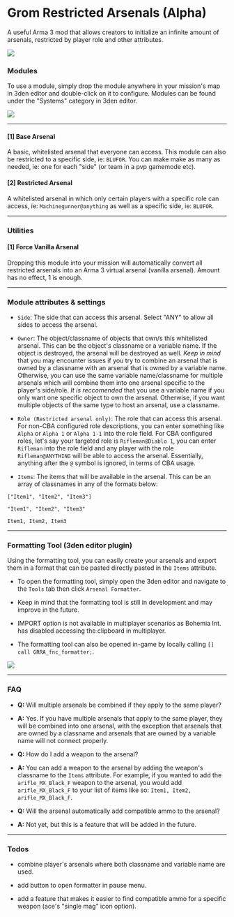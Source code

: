 # Grom Restricted Arsenals (Alpha)
 A useful Arma 3 mod that allows creators to initialize an infinite amount of arsenals, restricted by player role and other attributes. 

![](https://steamuserimages-a.akamaihd.net/ugc/2013706124474735514/AF4EB4D2A638312DCAD98004F7BC15E969EDEAA0/?imw=637&imh=358&ima=fit&impolicy=Letterbox&imcolor=%23000000&letterbox=true)

### __Modules__

To use a module, simply drop the module anywhere in your mission's map in 3den editor and double-click on it to configure. Modules can be found under the "Systems" category in 3den editor.

![](https://steamuserimages-a.akamaihd.net/ugc/2013706759566266819/D3728CD87EFA72EC6F1B99386BDA5C6C4D71B8B2/?imw=5000&imh=5000&ima=fit&impolicy=Letterbox&imcolor=#000000&letterbox=false)

--------

#### [1] Base Arsenal

A basic, whitelisted arsenal that everyone can access. This module can also be restricted to a specific side, ie: `BLUFOR`. You can make make as many as needed, ie: one for each "side" (or team in a pvp gamemode etc).

#### [2] Restricted Arsenal

A whitelisted arsenal in which only certain players with a specific role can access, ie: `Machinegunner@anything` as well as a specific side, ie: `BLUFOR`.

--------

### __Utilities__

#### [1] Force Vanilla Arsenal

Dropping this module into your mission will automatically convert all restricted arsenals into an Arma 3 virtual arsenal (vanilla arsenal). Amount has no effect, 1 is enough.

--------

### __Module attributes & settings__

- `Side`: The side that can access this arsenal. Select "ANY" to allow all sides to access the arsenal.

- `Owner`: The object/classname of objects that own/s this whitelisted arsenal. This can be the object's classname or a variable name. If the object is destroyed, the arsenal will be destroyed as well. *Keep in mind* that you may encounter issues if you try to combine an arsenal that is owned by a classname with an arsenal that is owned by a variable name. Otherwise, you can use the same variable name/classname for multiple arsenals which will combine them into one arsenal specific to the player's side/role. *It is reccomended* that you use a variable name if you only want one specific object to own the arsenal. Otherwise, if you want multiple objects of the same type to host an arsenal, use a classname.

- `Role (Restricted arsenal only)`: The role that can access this arsenal. For non-CBA configured role descriptions, you can enter something like `Alpha` or `Alpha 1` or `Alpha 1-1` into the role field. For CBA configured roles, let's say your targeted role is `Rifleman@Diablo 1`, you can enter `Rifleman` into the role field and any player with the role `Rifleman@ANYTHING` will be able to access the arsenal. Essentially, anything after the `@` symbol is ignored, in terms of CBA usage.

- `Items`: The items that will be available in the arsenal. This can be an array of classnames in any of the formats below:
```sqf
["Item1", "Item2", "Item3"]

"Item1", "Item2", "Item3"

Item1, Item2, Item3
```

--------

### __Formatting Tool (3den editor plugin)__
Using the formatting tool, you can easily create your arsenals and export them in a format that can be pasted directly pasted in the `Items` attribute.

- To open the formatting tool, simply open the 3den editor and navigate to the `Tools` tab then click `Arsenal Formatter`.

- Keep in mind that the formatting tool is still in development and may improve in the future.

- IMPORT option is not available in multiplayer scenarios as Bohemia Int. has disabled accessing the clipboard in multiplayer.

- The formatting tool can also be opened in-game by locally calling `[] call GRRA_fnc_formatter;`.

![](https://steamuserimages-a.akamaihd.net/ugc/2013706759566274775/1BCD717428451A1659526291F45C23D5E456B5C1/?imw=5000&imh=5000&ima=fit&impolicy=Letterbox&imcolor=#000000&letterbox=false)

--------

### __FAQ__

- __Q:__ Will multiple arsenals be combined if they apply to the same player?

- __A:__ Yes. If you have multiple arsenals that apply to the same player, they will be combined into one arsenal, with the exception that arsenals that are owned by a classname and arsenals that are owned by a variable name will not connect properly. 

- __Q:__ How do I add a weapon to the arsenal?

- __A:__ You can add a weapon to the arsenal by adding the weapon's classname to the `Items` attribute. For example, if you wanted to add the `arifle_MX_Black_F` weapon to the arsenal, you would add `arifle_MX_Black_F` to your list of items like so: `Item1, Item2, arifle_MX_Black_F`.

- __Q:__ Will the arsenal automatically add compatible ammo to the arsenal?

- __A:__ Not yet, but this is a feature that will be added in the future.

--------

### __Todos__

- combine player's arsenals where both classname and variable name are used.

- add button to open formatter in pause menu.

- add a feature that makes it easier to find compatible ammo for a specific weapon (ace's "single mag" icon option).

